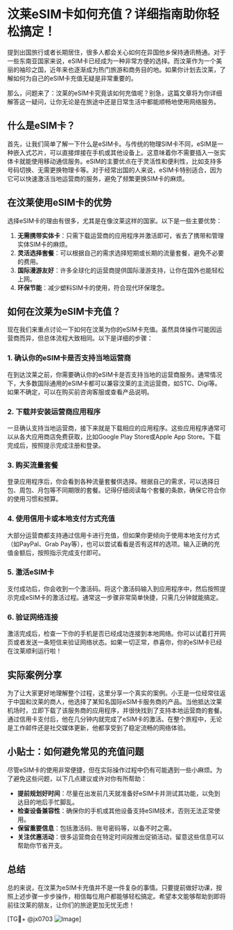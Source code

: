 # 汶莱eSIM卡如何充值？详细指南助你轻松搞定！

提到出国旅行或者长期居住，很多人都会关心如何在异国他乡保持通讯畅通。对于一些东南亚国家来说，eSIM卡已经成为一种非常方便的选择。而汶莱作为一个美丽的袖珍之国，近年来也逐渐成为热门旅游和商务目的地。如果你计划去汶莱，了解如何为自己的eSIM卡充值无疑是非常重要的。

那么，问题来了：汶莱的eSIM卡究竟该如何充值呢？别急，这篇文章将为你详细解答这一疑问，让你无论是在旅途中还是日常生活中都能顺畅地使用网络服务。

## 什么是eSIM卡？

首先，让我们简单了解一下什么是eSIM卡。与传统的物理SIM卡不同，eSIM是一种嵌入式芯片，可以直接焊接在手机或其他设备上。这意味着你不需要插入一张实体卡就能使用移动通信服务。eSIM的主要优点在于灵活性和便利性，比如支持多号码切换、无需更换物理卡等。对于经常出国的人来说，eSIM卡特别适合，因为它可以快速激活当地运营商的服务，避免了频繁更换SIM卡的麻烦。

## 在汶莱使用eSIM卡的优势

选择eSIM卡的理由有很多，尤其是在像汶莱这样的国家。以下是一些主要优势：

1. **无需携带实体卡**：只需下载运营商的应用程序并激活即可，省去了携带和管理实体SIM卡的麻烦。
2. **灵活选择套餐**：可以根据自己的需求选择短期或长期的流量套餐，避免不必要的费用。
3. **国际漫游友好**：许多全球化的运营商提供国际漫游支持，让你在国外也能轻松上网。
4. **环保节能**：减少塑料SIM卡的使用，符合现代环保理念。

## 如何在汶莱为eSIM卡充值？

现在我们来重点讨论一下如何在汶莱为你的eSIM卡充值。虽然具体操作可能因运营商而异，但总体流程大致相同。以下是详细的步骤：

### 1. 确认你的eSIM卡是否支持当地运营商

在到达汶莱之前，你需要确认你的eSIM卡是否支持当地的运营商服务。通常情况下，大多数国际通用的eSIM卡都可以兼容汶莱的主流运营商，如STC、Digi等。如果不确定，可以在购买前咨询客服或查看产品说明。

### 2. 下载并安装运营商应用程序

一旦确认支持当地运营商，接下来就是下载相应的应用程序。这些应用程序通常可以从各大应用商店免费获取，比如Google Play Store或Apple App Store。下载完成后，按照提示完成注册和登录。

### 3. 购买流量套餐

登录应用程序后，你会看到各种流量套餐供选择。根据自己的需求，可以选择日包、周包、月包等不同期限的套餐。记得仔细阅读每个套餐的条款，确保它符合你的使用习惯和预算。

### 4. 使用信用卡或本地支付方式充值

大部分运营商都支持通过信用卡进行充值，但如果你更倾向于使用本地支付方式（如PayPal、Grab Pay等），也可以尝试看看是否有这样的选项。输入正确的充值金额后，按照指示完成支付即可。

### 5. 激活eSIM卡

支付成功后，你会收到一个激活码。将这个激活码输入到应用程序中，然后按照提示完成eSIM卡的激活过程。通常这一步骤非常简单快捷，只需几分钟就能搞定。

### 6. 验证网络连接

激活完成后，检查一下你的手机是否已经成功连接到本地网络。你可以试着打开网页或者发送一条短信来验证网络状态。如果一切正常，恭喜你，你的eSIM卡已经在汶莱顺利运行啦！

## 实际案例分享

为了让大家更好地理解整个过程，这里分享一个真实的案例。小王是一位经常往返于中国和汶莱的商人，他选择了某知名国际eSIM卡服务商的产品。当他抵达汶莱机场时，立即下载了该服务商的应用程序，并很快找到了支持本地运营商的套餐。通过信用卡支付后，他在几分钟内就完成了eSIM卡的激活。在整个旅程中，无论是工作邮件还是社交媒体更新，他都享受到了稳定流畅的网络体验。

## 小贴士：如何避免常见的充值问题

尽管eSIM卡的使用非常便捷，但在实际操作过程中仍有可能遇到一些小麻烦。为了避免这些问题，以下几点建议或许对你有所帮助：

- **提前规划好时间**：尽量在出发前几天就准备好eSIM卡并测试其功能，以免到达目的地后手忙脚乱。
- **检查设备兼容性**：确保你的手机或其他设备支持eSIM技术，否则无法正常使用。
- **保留重要信息**：包括激活码、账号密码等，以备不时之需。
- **关注优惠活动**：很多运营商会在特定时间段推出促销活动，留意这些信息可以帮助你节省开支。

## 总结

总的来说，在汶莱为eSIM卡充值并不是一件复杂的事情。只要提前做好功课，按照上述步骤一步步操作，相信每位用户都能够轻松搞定。希望本文能够帮助到即将前往汶莱的朋友，让你们的旅途更加无忧无虑！

[TG💪+ @jx0703 ![Image](https://github.com/user-attachments/assets/dbca1d08-cadb-493c-b0ec-ad6f7a83f270)]